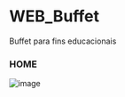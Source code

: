 # WEB_Buffet
Buffet para fins educacionais
<br>
### HOME
![image](https://user-images.githubusercontent.com/67590378/96327904-4a7c9100-1014-11eb-817f-841c79d04479.png)
